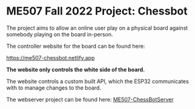 # ME507 Fall 2022 Project: Chessbot

The project aims to allow an online user play on a physical board against somebody playing on the board in-person.

The controller website for the board can be found here:

https://me507-chessbot.netlify.app

**The website only controls the white side of the board.**

The website controls a custom built API, which the ESP32 communicates with to manage changes to the board.

The webserver project can be found here:
[ME507-ChessBotServer](https://github.com/sam-hud/ME507-ChessBotServer)
